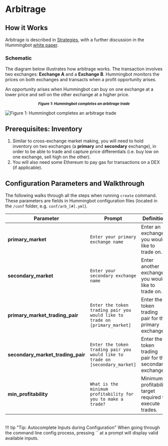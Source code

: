 # Arbitrage

## How it Works

Arbitrage is described in [Strategies](/strategies/), with a further discussion in the Hummingbot [white paper](https://hummingbot.io/hummingbot.pdf).

### Schematic

The diagram below illustrates how arbitrage works.  The transaction involves two exchanges: **Exchange A** and a **Exchange B**. Hummingbot monitors the prices on both exchanges and transacts when a profit opportunity arises.

An opportunity arises when Hummingbot can buy on one exchange at a lower price and sell on the other exchange at a higher price.

<small><center>***Figure 1: Hummingbot completes an arbitrage trade***</center></small>

![Figure 1: Hummingbot completes an arbitrage trade](/assets/img/arbitrage.png)

## Prerequisites: Inventory

1. Similar to cross-exchange market making, you will need to hold inventory on two exchanges (a **primary** and **secondary** exchange), in order to be able to trade and capture price differentials (i.e. buy low on one exchange, sell high on the other).
2. You will also need some Ethereum to pay gas for transactions on a DEX (if applicable).

## Configuration Parameters and Walkthrough

The following walks through all the steps when running `create` command. These parameters are fields in Hummingbot configuration files (located in the `/conf` folder, e.g. `conf/arb_[#].yml`).

| Parameter | Prompt | Definition |
|-----------|--------|------------|
| **primary_market** | `Enter your primary exchange name` | Enter an exchange you would like to trade on. |
| **secondary_market** | `Enter your secondary exchange name` | Enter another exchange you would like to trade on. |
| **primary_market_trading_pair** | `Enter the token trading pair you would like to trade on [primary_market]` | Enter the token trading pair for the primary exchange. |
| **secondary_market_trading_pair** | `Enter the token trading pair you would like to trade on [secondary_market]` | Enter the token trading pair for the secondary exchange. |
| **min_profitability** | `What is the minimum profitability for you to make a trade?` | Minimum profitability target required to execute trades. |
<br/>
!!! tip "Tip: Autocomplete Inputs during Configuration"
    When going through the command line config process, pressing `<TAB>` at a prompt will display valid available inputs.
